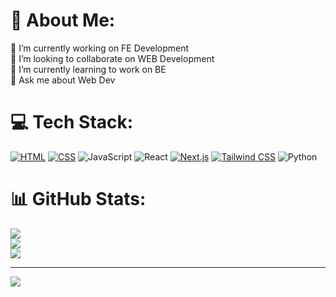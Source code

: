 # 💫 About Me:
🔭 I’m currently working on FE Development<br>👯 I’m looking to collaborate on WEB Development<br>🌱 I’m currently learning to work on BE<br>💬 Ask me about Web Dev


# 💻 Tech Stack:
[![HTML](https://img.shields.io/badge/HTML-E34F26?style=for-the-badge&logo=html5&logoColor=white)](https://developer.mozilla.org/en-US/docs/Web/HTML)
[![CSS](https://img.shields.io/badge/CSS-1572B6?style=for-the-badge&logo=csswizardry&logoColor=white)](https://developer.mozilla.org/en-US/docs/Web/CSS)
![JavaScript](https://img.shields.io/badge/javascript-%23323330.svg?style=for-the-badge&logo=javascript&logoColor=%23F7DF1E)
![React](https://img.shields.io/badge/react-%2320232a.svg?style=for-the-badge&logo=react&logoColor=%2361DAFB)
[![Next.js](https://img.shields.io/badge/Next.js-black?style=for-the-badge&logo=next.js&logoColor=white)](https://nextjs.org/)
[![Tailwind CSS](https://img.shields.io/badge/TailwindCSS-06B6D4?style=for-the-badge&logo=tailwindcss&logoColor=black)](https://tailwindcss.com/)
![Python](https://img.shields.io/badge/python-3670A0?style=for-the-badge&logo=python&logoColor=ffdd54)
# 📊 GitHub Stats:
![](https://github-readme-stats.vercel.app/api?username=iamadi11&theme=dark&hide_border=false&include_all_commits=false&count_private=false)<br/>
![](https://github-readme-streak-stats.herokuapp.com/?user=iamadi11&theme=dark&hide_border=false)<br/>
![](https://github-readme-stats.vercel.app/api/top-langs/?username=iamadi11&theme=dark&hide_border=false&include_all_commits=false&count_private=false&layout=compact)

---
[![](https://visitcount.itsvg.in/api?id=iamadi11&icon=0&color=0)](https://visitcount.itsvg.in)

<!-- Proudly created with GPRM ( https://gprm.itsvg.in ) -->
